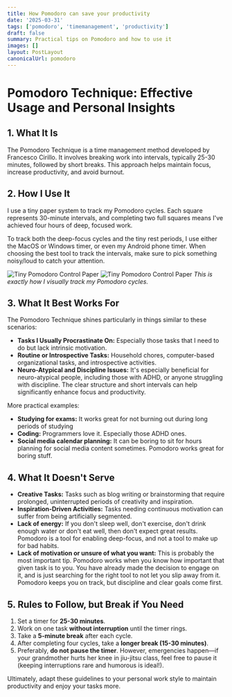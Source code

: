 ```yaml
---
title: How Pomodoro can save your productivity
date: '2025-03-31'
tags: ['pomodoro', 'timemanagement', 'productivity']
draft: false
summary: Practical tips on Pomodoro and how to use it
images: []
layout: PostLayout
canonicalUrl: pomodoro
---
```


# Pomodoro Technique: Effective Usage and Personal Insights

## 1. What It Is

The Pomodoro Technique is a time management method developed by Francesco Cirillo. It involves breaking work into intervals, typically 25-30 minutes, followed by short breaks. This approach helps maintain focus, increase productivity, and avoid burnout.

## 2. How I Use It

I use a tiny paper system to track my Pomodoro cycles. Each square represents 30-minute intervals, and completing two full squares means I've achieved four hours of deep, focused work.

To track both the deep-focus cycles and the tiny rest periods, I use either the MacOS or Windows timer, or even my Android phone timer. When choosing the best tool to track the intervals, make sure to pick something noisy/loud to catch your attention.

![Tiny Pomodoro Control Paper](/static/images/posts/pomodoro/pomodoro-1.jpeg)
![Tiny Pomodoro Control Paper](/static/images/posts/pomodoro/pomodoro-1.jpeg)
_This is exactly how I visually track my Pomodoro cycles._

## 3. What It Best Works For

The Pomodoro Technique shines particularly in things similar to these scenarios:

- **Tasks I Usually Procrastinate On:** Especially those tasks that I need to do but lack intrinsic motivation.
- **Routine or Introspective Tasks:** Household chores, computer-based organizational tasks, and introspective activities.
- **Neuro-Atypical and Discipline Issues:** It's especially beneficial for neuro-atypical people, including those with ADHD, or anyone struggling with discipline. The clear structure and short intervals can help significantly enhance focus and productivity.

More practical examples:

- **Studying for exams:** It works great for not burning out during long periods of studying
- **Coding:** Programmers love it. Especially those ADHD ones.
- **Social media calendar planning:** It can be boring to sit for hours planning for social media content sometimes. Pomodoro works great for boring stuff.

## 4. What It Doesn't Serve

- **Creative Tasks:** Tasks such as blog writing or brainstorming that require prolonged, uninterrupted periods of creativity and inspiration.
- **Inspiration-Driven Activities:** Tasks needing continuous motivation can suffer from being artificially segmented.
- **Lack of energy:** If you don't sleep well, don't exercise, don't drink enough water or don't eat well, then don't expect great results. Pomodoro is a tool for enabling deep-focus, and not a tool to make up for bad habits.
- **Lack of motivation or unsure of what you want:** This is probably the most important tip. Pomodoro works when you know how important that given task is to you. You have already made the decision to engage on it, and is just searching for the right tool to not let you slip away from it. Pomodoro keeps you on track, but discipline and clear goals come first.

## 5. Rules to Follow, but Break if You Need

1. Set a timer for **25-30 minutes**.
2. Work on one task **without interruption** until the timer rings.
3. Take a **5-minute break** after each cycle.
4. After completing four cycles, take a **longer break (15-30 minutes)**.
5. Preferably, **do not pause the timer**. However, emergencies happen—if your grandmother hurts her knee in jiu-jitsu class, feel free to pause it (keeping interruptions rare and humorous is ideal!).

Ultimately, adapt these guidelines to your personal work style to maintain productivity and enjoy your tasks more.
